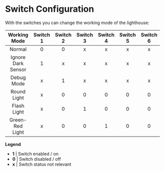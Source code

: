 
# Switch Configuration

With the switches you can change the working mode of the lighthouse:

| Working Mode       | Switch 1 | Switch 2 | Switch 3 | Switch 4 | Switch 5 | Switch 6 |
|:------------------:|:--------:|:--------:|:--------:|:--------:|:--------:|:--------:|
| Normal             | 0        | 0        | x        | x        | x        | x        |
| Ignore Dark Sensor | 1        | x        | x        | x        | x        | x        |
| Debug Mode         | x        | 1        | x        | x        | x        | x        |
| Round Light        | x        | 0        | 0        | 0        | 0        | 0        |
| Flash Light        | x        | 0        | 1        | 0        | 0        | 0        |
| Green-Red Light    | x        | 0        | 0        | 1        | 0        | 0        |


__Legend__
- **1**  |   Switch enabled / on
- **0**  |   Switch disabled / off
- **x**  |   Switch status not relevant

